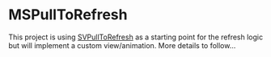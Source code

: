 MSPullToRefresh
=======

This project is using [SVPullToRefresh](https://github.com/samvermette/SVPullToRefresh) as a starting point for the refresh logic but will implement a custom view/animation. More details to follow...
